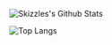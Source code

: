 <!--
**Skizzles/Skizzles** is a ✨ _special_ ✨ repository because its `README.md` (this file) appears on your GitHub profile.

Here are some ideas to get you started:

- 🔭 I’m currently working on ...
- 🌱 I’m currently learning ...
- 👯 I’m looking to collaborate on ...
- 🤔 I’m looking for help with ...
- 💬 Ask me about ...
- 📫 How to reach me: ...
- 😄 Pronouns: ...
- ⚡ Fun fact: ...
-->

![Skizzles's Github Stats](https://github-readme-stats.vercel.app/api?username=Skizzles&show_icons=true&theme=tokyonight&count_private=true)

![Top Langs](https://github-readme-stats.vercel.app/api/top-langs/?username=Skizzles&theme=tokyonight&count_private=true)
